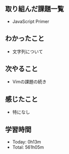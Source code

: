 ## 取り組んだ課題一覧
- JavaScript Primer
## わかったこと
- 文字列について
## 次やること
- Vimの課題の続き
## 感じたこと
- 特になし
## 学習時間
- Today: 0h13m
- Total: 561h05m
